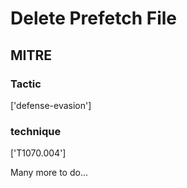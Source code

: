 # Delete Prefetch File

## MITRE

### Tactic
['defense-evasion']

### technique
['T1070.004']

Many more to do...
